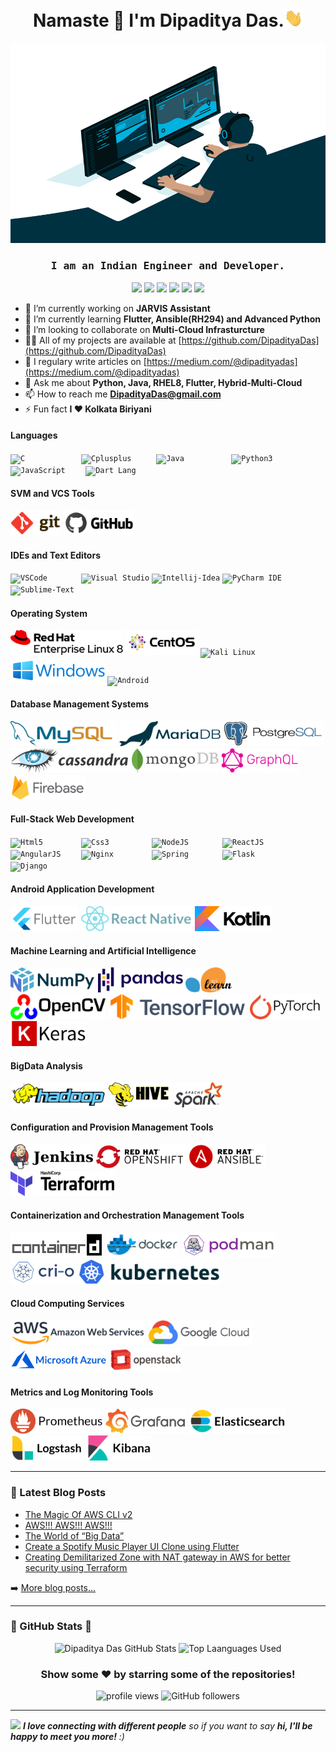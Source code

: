 <h1 align="center">Namaste 🙏 I'm Dipaditya Das.<img src="https://github.com/DipadityaDas/DipadityaDas/raw/master/img/wave.gif" width="6%"></h1>
<p align="center"><img alt="GIF" src="https://github.com/DipadityaDas/DipadityaDas/raw/master/img/code.gif" width="600" height="320"/></p>
<h3 align="center"><samp>I am an Indian Engineer and Developer.</samp></h3>

<div align="center">

[<img src="https://img.icons8.com/color/100/000000/medium-logo.svg"                width="30">](https://dipadityadas.medium.com/)
[<img src="https://img.icons8.com/fluent/100/000000/twitter.svg"                   width="30">](https://twitter.com/dipadityadas)
[<img src="https://img.icons8.com/fluent/100/000000/linkedin.svg"                  width="30">](https://linkedin.com/in/DipadityaDas)
[<img src="https://img.icons8.com/fluent/100/000000/facebook-new.svg"              width="30">](https://www.facebook.com/dipaditya.das)
[<img src="https://img.icons8.com/fluent/100/000000/instagram-new.svg"             width="30">](https://instagram.com/dipaditya_das/)
[<img src="https://img.icons8.com/fluent/100/000000/gmail--v2.svg"                 width="30">](mailto:DipadityaDas@gmail.com)

</div>

- 🔭 I’m currently working on **JARVIS Assistant**
- 🌱 I’m currently learning **Flutter, Ansible(RH294) and Advanced Python**
- 👯 I’m looking to collaborate on **Multi-Cloud Infrasturcture**
- 👨‍💻 All of my projects are available at [https://github.com/DipadityaDas](https://github.com/DipadityaDas)
- 📝 I regulary write articles on [https://medium.com/@dipadityadas](https://medium.com/@dipadityadas)
- 💬 Ask me about **Python, Java, RHEL8, Flutter, Hybrid-Multi-Cloud**
- 📫 How to reach me **DipadityaDas@gmail.com**
- ⚡ Fun fact **I ❤ Kolkata Biriyani**

#### Languages

<code><img height="40" alt="C            " src="https://img.icons8.com/color/100/000000/c-programming.svg"                 /></code>
<code><img height="40" alt="Cplusplus     " src="https://img.icons8.com/color/100/000000/c-plus-plus-logo.svg"              /></code>
<code><img height="40" alt="Java          " src="https://img.icons8.com/color/100/000000/java-coffee-cup-logo.svg"          /></code>
<code><img height="40" alt="Python3       " src="https://img.icons8.com/color/100/000000/python.svg"                        /></code>
<code><img height="40" alt="JavaScript    " src="https://img.icons8.com/color/100/000000/javascript.svg"                    /></code>
<code><img height="40" alt="Dart Lang     " src="https://img.icons8.com/color/100/000000/dart.svg"                          /></code>

#### SVM and VCS Tools

<code><img height="40" alt="Git          " src="https://github.com/DipadityaDas/DipadityaDas/raw/master/img/git.svg"       /></code>
<code><img height="40" alt="Github       " src="https://github.com/DipadityaDas/DipadityaDas/raw/master/img/github.svg"    /></code>

#### IDEs and Text Editors

<code><img height="40" alt="VSCode       " src="https://img.icons8.com/fluent/100/000000/visual-studio-code-2019.svg"      /></code>
<code><img height="40" alt="Visual Studio" src="https://img.icons8.com/fluent/100/000000/visual-studio-2019.svg"           /></code>
<code><img height="40" alt="Intellij-Idea" src="https://img.icons8.com/color/100/000000/intellij-idea.svg"                 /></code>
<code><img height="40" alt="PyCharm IDE  " src="https://img.icons8.com/color/100/000000/pycharm.svg"                       /></code>
<code><img height="40" alt="Sublime-Text " src="https://img.icons8.com/fluent/100/000000/sublime-text.svg"                 /></code>

#### Operating System

<code><img height="40" alt="Red Hat Linux" src="https://github.com/DipadityaDas/DipadityaDas/raw/master/img/RHEL8.svg"     /></code>
<code><img height="40" alt="CentOS 8     " src="https://github.com/DipadityaDas/DipadityaDas/raw/master/img/centos.svg"    /></code>
<code><img height="40" alt="Kali Linux   " src="https://img.icons8.com/color/100/000000/kali-linux.svg"                    /></code>
<code><img height="40" alt="Windows 10   " src="https://github.com/DipadityaDas/DipadityaDas/raw/master/img/Windows.svg"   /></code>
<code><img height="40" alt="Android      " src="https://img.icons8.com/fluent/100/000000/android-os.svg"                   /></code>

#### Database Management Systems

<code><img height="40" alt="MySQL        " src="https://github.com/DipadityaDas/DipadityaDas/raw/master/img/mysql.svg"     /></code>
<code><img height="40" alt="MariaDB      " src="https://github.com/DipadityaDas/DipadityaDas/raw/master/img/mariadb.svg"   /></code>
<code><img height="40" alt="PostgreSQL   " src="https://github.com/DipadityaDas/DipadityaDas/raw/master/img/postgresql.svg"/></code>
<code><img height="40" alt="Cassandra    " src="https://github.com/DipadityaDas/DipadityaDas/raw/master/img/cassandra.svg" /></code>
<code><img height="40" alt="MongoDB      " src="https://github.com/DipadityaDas/DipadityaDas/raw/master/img/mongodb.svg"   /></code>
<code><img height="40" alt="GraphQL      " src="https://github.com/DipadityaDas/DipadityaDas/raw/master/img/graphql.svg"   /></code>
<code><img height="40" alt="Firebase     " src="https://github.com/DipadityaDas/DipadityaDas/raw/master/img/firebase.svg"  /></code>

#### Full-Stack Web Development

<code><img height="40" alt="Html5        " src="https://img.icons8.com/color/100/000000/html-5.svg"                        /></code>
<code><img height="40" alt="Css3         " src="https://img.icons8.com/color/100/000000/css3.svg"                          /></code>
<code><img height="40" alt="NodeJS       " src="https://img.icons8.com/color/100/000000/nodejs.svg"                        /></code>
<code><img height="40" alt="ReactJS      " src="https://www.vectorlogo.zone/logos/reactjs/reactjs-ar21.svg"                /></code>
<code><img height="40" alt="AngularJS    " src="https://www.vectorlogo.zone/logos/angular/angular-ar21.svg"                /></code>
<code><img height="40" alt="Nginx        " src="https://www.vectorlogo.zone/logos/nginx/nginx-ar21.svg"                    /></code>
<code><img height="40" alt="Spring       " src="https://www.vectorlogo.zone/logos/springio/springio-ar21.svg"              /></code>
<code><img height="40" alt="Flask        " src="https://www.vectorlogo.zone/logos/pocoo_flask/pocoo_flask-ar21.svg"        /></code>
<code><img height="40" alt="Django       " src="https://www.vectorlogo.zone/logos/djangoproject/djangoproject-ar21.svg"    /></code>

#### Android Application Development

<code><img height="40" alt="Flutter      " src="https://github.com/DipadityaDas/DipadityaDas/raw/master/img/flutter.svg"   /></code>
<code><img height="40" alt="React Native " src="https://github.com/DipadityaDas/DipadityaDas/raw/master/img/react.svg"     /></code>
<code><img height="40" alt="Kotlin       " src="https://github.com/DipadityaDas/DipadityaDas/raw/master/img/kotlin.svg"    /></code>

#### Machine Learning and Artificial Intelligence

<code><img height="40" alt="Numpy        " src="https://github.com/DipadityaDas/DipadityaDas/raw/master/img/numpy.svg"     /></code>
<code><img height="40" alt="Pandas       " src="https://github.com/DipadityaDas/DipadityaDas/raw/master/img/pandas.svg"    /></code>
<code><img height="40" alt="Scikit-Learn " src="https://github.com/DipadityaDas/DipadityaDas/raw/master/img/scikit.svg"    /></code>
<code><img height="40" alt="OpenCV       " src="https://github.com/DipadityaDas/DipadityaDas/raw/master/img/opencv.svg"    /></code>
<code><img height="40" alt="Tensorflow   " src="https://github.com/DipadityaDas/DipadityaDas/raw/master/img/tensorflow.svg"/></code>
<code><img height="40" alt="PyTorch      " src="https://github.com/DipadityaDas/DipadityaDas/raw/master/img/pytorch.svg"   /></code>
<code><img height="40" alt="Keras        " src="https://github.com/DipadityaDas/DipadityaDas/raw/master/img/keras.svg"     /></code>

#### BigData Analysis

<code><img height="40" alt="Apache Hadoop" src="https://github.com/DipadityaDas/DipadityaDas/raw/master/img/hadoop.svg"    /></code>
<code><img height="40" alt="Apache Hive  " src="https://github.com/DipadityaDas/DipadityaDas/raw/master/img/hive.svg"      /></code>
<code><img height="40" alt="Apache Spark " src="https://github.com/DipadityaDas/DipadityaDas/raw/master/img/spark.svg"     /></code>

#### Configuration and Provision Management Tools

<code><img height="40" alt="Jenkins      " src="https://github.com/DipadityaDas/DipadityaDas/raw/master/img/jenkins.svg"   /></code>
<code><img height="40" alt="OpenShift    " src="https://github.com/DipadityaDas/DipadityaDas/raw/master/img/openshift.svg" /></code>
<code><img height="40" alt="Ansible      " src="https://github.com/DipadityaDas/DipadityaDas/raw/master/img/ansible.svg"   /></code>
<code><img height="40" alt="Terraform    " src="https://github.com/DipadityaDas/DipadityaDas/raw/master/img/terraform.svg" /></code>

#### Containerization and Orchestration Management Tools

<code><img height="40" alt="Containerd   " src="https://github.com/DipadityaDas/DipadityaDas/raw/master/img/containerd.svg"/></code>
<code><img height="40" alt="Docker       " src="https://github.com/DipadityaDas/DipadityaDas/raw/master/img/docker.svg"    /></code>
<code><img height="40" alt="Podman       " src="https://github.com/DipadityaDas/DipadityaDas/raw/master/img/podman.svg"    /></code>
<code><img height="40" alt="Cri-O        " src="https://github.com/DipadityaDas/DipadityaDas/raw/master/img/crio.svg"      /></code>
<code><img height="40" alt="Kubernetes   " src="https://github.com/DipadityaDas/DipadityaDas/raw/master/img/kubernetes.svg"/></code>

#### Cloud Computing Services

<code><img height="40" alt="AWS          " src="https://github.com/DipadityaDas/DipadityaDas/raw/master/img/aws.svg"       /></code>
<code><img height="40" alt="Google Cloud " src="https://github.com/DipadityaDas/DipadityaDas/raw/master/img/gcp.svg"       /></code>
<code><img height="40" alt="Azure        " src="https://github.com/DipadityaDas/DipadityaDas/raw/master/img/azure.svg"     /></code>
<code><img height="40" alt="Openstack    " src="https://github.com/DipadityaDas/DipadityaDas/raw/master/img/openstack.svg" /></code>

#### Metrics and Log Monitoring Tools

<code><img height="40" alt="Prometheus   " src="https://github.com/DipadityaDas/DipadityaDas/raw/master/img/prometheus.svg"   /></code>
<code><img height="40" alt="Grafana      " src="https://github.com/DipadityaDas/DipadityaDas/raw/master/img/grafana.svg"      /></code>
<code><img height="40" alt="Elasticsearch" src="https://github.com/DipadityaDas/DipadityaDas/raw/master/img/elasticsearch.svg"/></code>
<code><img height="40" alt="Logstash     " src="https://github.com/DipadityaDas/DipadityaDas/raw/master/img/logstash.svg"     /></code>
<code><img height="40" alt="Kibana       " src="https://github.com/DipadityaDas/DipadityaDas/raw/master/img/kibana.svg"       /></code>

---

### 📕 Latest Blog Posts

<!-- BLOG-POST-LIST:START -->
- [The Magic Of AWS CLI v2](https://medium.com/@dipadityadas/the-magic-of-aws-cli-v2-2b51df40c522?source=rss-78dbd39bd990------2)
- [AWS!!! AWS!!! AWS!!!](https://medium.com/@dipadityadas/aws-aws-aws-8b5396a7730c?source=rss-78dbd39bd990------2)
- [The World of “Big Data”](https://medium.com/@dipadityadas/the-world-of-big-data-e738fe725c93?source=rss-78dbd39bd990------2)
- [Create a Spotify Music Player UI Clone using Flutter](https://medium.com/@dipadityadas/create-a-spotify-music-player-ui-clone-using-flutter-46a6e4633e69?source=rss-78dbd39bd990------2)
- [Creating Demilitarized Zone with NAT gateway in AWS for better security using Terraform](https://medium.com/@dipadityadas/creating-demilitarized-zone-with-nat-gateway-in-aws-for-better-security-using-terraform-5b78df29849?source=rss-78dbd39bd990------2)
<!-- BLOG-POST-LIST:END -->

➡️ [More blog posts...](https://dipadityadas.medium.com/)

---

### 🚀 GitHub Stats 🚀

<div align="center">
<img alt="Dipaditya Das GitHub Stats" src="https://github-readme-stats-5i0uvjfd7.vercel.app/api?username=dipadityadas&theme=algolia&hide=prs&show_icons=true&hide_border=true&include_all_commits=true&cache_seconds=60&text_color=a9fef7&icon_color=f8d847"/>
<img alt="Top Laanguages Used" src="https://github-readme-stats.dipadityadas.vercel.app/api/top-langs/?username=dipadityadas&layout=compact&theme=algolia&hide_border=true&cache_seconds=1800&langs_count=8">
</div>
<div align="center">

### Show some ❤️ by starring some of the repositories!

<img src="https://gpvc.arturio.dev/dipadityadas" alt="profile views"/>  <img alt="GitHub followers" src="https://img.shields.io/github/followers/dipadityadas?style=social"/> 

</div>

---

<img src="https://media.giphy.com/media/LnQjpWaON8nhr21vNW/giphy.gif" width="60"> <em><b>I love connecting with different people</b> so if you want to say <b>hi, I'll be happy to meet you more!</b> :)</em>
